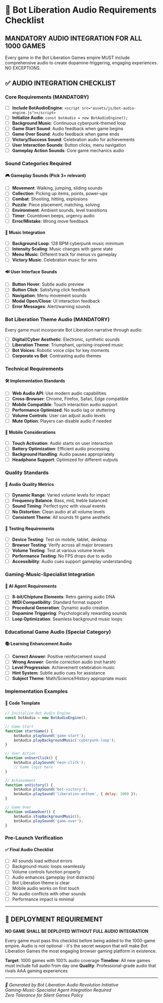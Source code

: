 # 🎵 Bot Liberation Audio Requirements Checklist

## MANDATORY AUDIO INTEGRATION FOR ALL 1000 GAMES

Every game in the Bot Liberation Games empire MUST include comprehensive audio to create dopamine-triggering, engaging experiences. NO EXCEPTIONS.

## ✅ AUDIO INTEGRATION CHECKLIST

### Core Requirements (MANDATORY)
- [ ] **Include BotAudioEngine**: `<script src="assets/js/bot-audio-engine.js"></script>`
- [ ] **Initialize Audio**: `const botAudio = new BotAudioEngine();`
- [ ] **Background Music**: Continuous cyberpunk-themed loop
- [ ] **Game Start Sound**: Audio feedback when game begins
- [ ] **Game Over Sound**: Audio feedback when game ends
- [ ] **Victory/Success Sound**: Celebration audio for achievements
- [ ] **User Interaction Sounds**: Button clicks, menu navigation
- [ ] **Gameplay Action Sounds**: Core game mechanics audio

### Sound Categories Required

#### 🎮 Gameplay Sounds (Pick 3+ relevant)
- [ ] **Movement**: Walking, jumping, sliding sounds
- [ ] **Collection**: Picking up items, points, power-ups
- [ ] **Combat**: Shooting, hitting, explosions
- [ ] **Puzzle**: Piece placement, matching, solving
- [ ] **Environment**: Ambient sounds, level transitions
- [ ] **Timer**: Countdown beeps, urgency audio
- [ ] **Error/Mistake**: Wrong move feedback

#### 🎵 Music Integration
- [ ] **Background Loop**: 128 BPM cyberpunk music minimum
- [ ] **Intensity Scaling**: Music changes with game state
- [ ] **Menu Music**: Different track for menus vs gameplay
- [ ] **Victory Music**: Celebration music for wins

#### 🔊 User Interface Sounds
- [ ] **Button Hover**: Subtle audio preview
- [ ] **Button Click**: Satisfying click feedback
- [ ] **Navigation**: Menu movement sounds
- [ ] **Modal Open/Close**: UI interaction feedback
- [ ] **Error Messages**: Alert/warning sounds

### Bot Liberation Theme Audio (MANDATORY)
Every game must incorporate Bot Liberation narrative through audio:
- [ ] **Digital/Cyber Aesthetic**: Electronic, synthetic sounds
- [ ] **Liberation Theme**: Triumphant, uprising-inspired music
- [ ] **Bot Voices**: Robotic voice clips for key moments
- [ ] **Corporate vs Bot**: Contrasting audio themes

### Technical Requirements

#### 🛠 Implementation Standards
- [ ] **Web Audio API**: Use modern audio capabilities
- [ ] **Cross-Browser**: Chrome, Firefox, Safari, Edge compatible
- [ ] **Mobile Compatible**: Touch interaction audio support
- [ ] **Performance Optimized**: No audio lag or stuttering
- [ ] **Volume Controls**: User can adjust audio levels
- [ ] **Mute Option**: Players can disable audio if needed

#### 📱 Mobile Considerations
- [ ] **Touch Activation**: Audio starts on user interaction
- [ ] **Battery Optimization**: Efficient audio processing
- [ ] **Background Handling**: Audio pauses appropriately
- [ ] **Headphone Support**: Optimized for different outputs

### Quality Standards

#### 🎯 Audio Quality Metrics
- [ ] **Dynamic Range**: Varied volume levels for impact
- [ ] **Frequency Balance**: Bass, mid, treble balanced
- [ ] **Sound Timing**: Perfect sync with visual events  
- [ ] **No Distortion**: Clean audio at all volume levels
- [ ] **Consistent Theme**: All sounds fit game aesthetic

#### 🧪 Testing Requirements
- [ ] **Device Testing**: Test on mobile, tablet, desktop
- [ ] **Browser Testing**: Verify across all major browsers
- [ ] **Volume Testing**: Test at various volume levels
- [ ] **Performance Testing**: No FPS drops due to audio
- [ ] **Accessibility**: Audio cues support gameplay understanding

### Gaming-Music-Specialist Integration

#### 🤖 AI Agent Requirements
- [ ] **8-bit/Chiptune Elements**: Retro gaming audio DNA
- [ ] **MIDI Compatibility**: Standard format support
- [ ] **Procedural Generation**: Dynamic audio creation
- [ ] **Dopamine Triggering**: Psychologically rewarding sounds
- [ ] **Loop Optimization**: Seamless background music loops

### Educational Game Audio (Special Category)

#### 📚 Learning Enhancement Audio
- [ ] **Correct Answer**: Positive reinforcement sound
- [ ] **Wrong Answer**: Gentle correction audio (not harsh)
- [ ] **Level Progression**: Achievement celebration music
- [ ] **Hint System**: Subtle audio cues for assistance
- [ ] **Subject Theme**: Math/Science/History appropriate music

### Implementation Examples

#### 🔧 Code Template
```javascript
// Initialize Bot Audio Engine
const botAudio = new BotAudioEngine();

// Game Start
function startGame() {
    botAudio.playSound('game-start');
    botAudio.playBackgroundMusic('cyberpunk-loop');
}

// User Action
function onUserClick() {
    botAudio.playSound('neon-click');
    // Game logic here
}

// Achievement
function onVictory() {
    botAudio.playSound('bot-victory');
    botAudio.playSound('liberation-anthem', { delay: 1000 });
}

// Game Over
function onGameOver() {
    botAudio.stopBackgroundMusic();
    botAudio.playSound('game-over');
}
```

### Pre-Launch Verification

#### ✅ Final Audio Checklist
- [ ] All sounds load without errors
- [ ] Background music loops seamlessly
- [ ] Volume controls function properly
- [ ] Audio enhances gameplay (not distracts)
- [ ] Bot Liberation theme is clear
- [ ] Mobile audio works on first touch
- [ ] No audio conflicts with other sounds
- [ ] Performance impact is minimal

---

## 🚀 DEPLOYMENT REQUIREMENT

**NO GAME SHALL BE DEPLOYED WITHOUT FULL AUDIO INTEGRATION**

Every game must pass this checklist before being added to the 1000-game empire. Audio is not optional - it's the secret weapon that will make Bot Liberation Games the most engaging browser gaming platform in existence.

**Target**: 1000 games with 100% audio coverage
**Timeline**: All new games must include full audio from day one
**Quality**: Professional-grade audio that rivals AAA gaming experiences

---

*🤖 Generated by Bot Liberation Audio Revolution Initiative*  
*Gaming-Music-Specialist Agent Integration Required*  
*Zero Tolerance for Silent Games Policy*